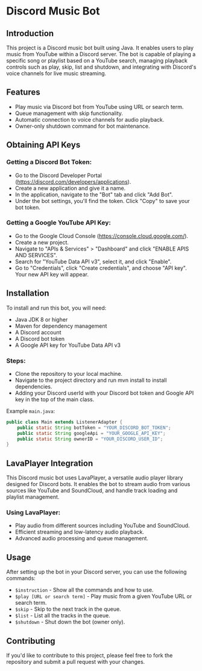 # Discord Music Bot

## Introduction
This project is a Discord music bot built using Java. It enables users to play music from YouTube within a Discord server. The bot is capable of playing a specific song or playlist based on a YouTube search, managing playback controls such as play, skip, list and shutdown, and integrating with Discord's voice channels for live music streaming.

## Features
- Play music via Discord bot from YouTube using URL or search term.
- Queue management with skip functionality.
- Automatic connection to voice channels for audio playback.
- Owner-only shutdown command for bot maintenance.

## Obtaining API Keys
### Getting a Discord Bot Token:
- Go to the Discord Developer Portal (https://discord.com/developers/applications).
- Create a new application and give it a name.
- In the application, navigate to the "Bot" tab and click "Add Bot".
- Under the bot settings, you'll find the token. Click "Copy" to save your bot token.
  
### Getting a Google YouTube API Key:
- Go to the Google Cloud Console (https://console.cloud.google.com/).
- Create a new project.
- Navigate to "APIs & Services" > "Dashboard" and click "ENABLE APIS AND SERVICES".
- Search for "YouTube Data API v3", select it, and click "Enable".
- Go to "Credentials", click "Create credentials", and choose "API key". Your new API key will appear.

## Installation
To install and run this bot, you will need:

- Java JDK 8 or higher
- Maven for dependency management
- A Discord account
- A Discord bot token
- A Google API key for YouTube Data API v3

### Steps:
- Clone the repository to your local machine.
- Navigate to the project directory and run mvn install to install dependencies.
- Adding your Discord userId with your Discord bot token and Google API key in the top of the main class.

Example `main.java`:
```java
public class Main extends ListenerAdapter {
    public static String botToken = "YOUR_DISCORD_BOT_TOKEN";
    public static String googleApi = "YOUR_GOOGLE_API_KEY";
    public static String ownerID = "YOUR_DISCORD_USER_ID";
}
```

## LavaPlayer Integration
This Discord music bot uses LavaPlayer, a versatile audio player library designed for Discord bots. It enables the bot to stream audio from various sources like YouTube and SoundCloud, and handle track loading and playlist management.

### Using LavaPlayer:
- Play audio from different sources including YouTube and SoundCloud.
- Efficient streaming and low-latency audio playback.
- Advanced audio processing and queue management.

## Usage
After setting up the bot in your Discord server, you can use the following commands:
- `$instruction` - Show all the commands and how to use.
- `$play [URL or search term]` - Play music from a given YouTube URL or search term.
- `$skip` - Skip to the next track in the queue.
- `$list` - List all the tracks in the queue.
- `$shutdown` - Shut down the bot (owner only).

## Contributing
If you'd like to contribute to this project, please feel free to fork the repository and submit a pull request with your changes.

